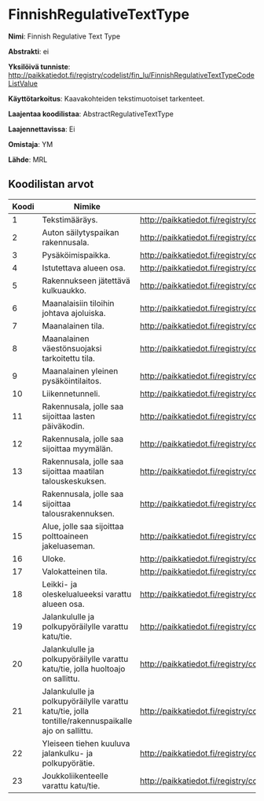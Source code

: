 # FinnishRegulativeTextType

**Nimi**: Finnish Regulative Text Type

**Abstrakti**: ei

**Yksilöivä tunniste**: http://paikkatiedot.fi/registry/codelist/fin_lu/FinnishRegulativeTextTypeCodeListValue

**Käyttötarkoitus**: Kaavakohteiden tekstimuotoiset tarkenteet.

**Laajentaa koodilistaa**: AbstractRegulativeTextType

**Laajennettavissa**: Ei

**Omistaja**: YM

**Lähde**: MRL

## Koodilistan arvot

Koodi     | Nimike           | Tunniste
-----------|------------------|------------
 1       | Tekstimääräys.   | http://paikkatiedot.fi/registry/codelist/fin_lu/FinnishRegulativeTextTypeCodeListValue/1
 2       | Auton säilytyspaikan rakennusala.   | http://paikkatiedot.fi/registry/codelist/fin_lu/FinnishRegulativeTextTypeCodeListValue/2
 3       | Pysäköimispaikka.  | http://paikkatiedot.fi/registry/codelist/fin_lu/FinnishRegulativeTextTypeCodeListValue/3
 4       | Istutettava alueen osa.   | http://paikkatiedot.fi/registry/codelist/fin_lu/FinnishRegulativeTextTypeCodeListValue/4
 5       | Rakennukseen jätettävä kulkuaukko.   | http://paikkatiedot.fi/registry/codelist/fin_lu/FinnishRegulativeTextTypeCodeListValue/5
 6       | Maanalaisiin tiloihin johtava ajoluiska.   | http://paikkatiedot.fi/registry/codelist/fin_lu/FinnishRegulativeTextTypeCodeListValue/6
 7       | Maanalainen tila.   | http://paikkatiedot.fi/registry/codelist/fin_lu/FinnishRegulativeTextTypeCodeListValue/7
 8       | Maanalainen väestönsuojaksi tarkoitettu tila.   | http://paikkatiedot.fi/registry/codelist/fin_lu/FinnishRegulativeTextTypeCodeListValue/8
 9       | Maanalainen yleinen pysäköintilaitos.   | http://paikkatiedot.fi/registry/codelist/fin_lu/FinnishRegulativeTextTypeCodeListValue/9
 10       | Liikennetunneli.   | http://paikkatiedot.fi/registry/codelist/fin_lu/FinnishRegulativeTextTypeCodeListValue/10
 11       | Rakennusala, jolle saa sijoittaa lasten päiväkodin.   | http://paikkatiedot.fi/registry/codelist/fin_lu/FinnishRegulativeTextTypeCodeListValue/11
 12       | Rakennusala, jolle saa sijoittaa myymälän.   | http://paikkatiedot.fi/registry/codelist/fin_lu/FinnishRegulativeTextTypeCodeListValue/12
 13       | Rakennusala, jolle saa sijoittaa maatilan talouskeskuksen.   | http://paikkatiedot.fi/registry/codelist/fin_lu/FinnishRegulativeTextTypeCodeListValue/13
 14       | Rakennusala, jolle saa sijoittaa talousrakennuksen.   | http://paikkatiedot.fi/registry/codelist/fin_lu/FinnishRegulativeTextTypeCodeListValue/14
 15       | Alue, jolle saa sijoittaa polttoaineen jakeluaseman.   | http://paikkatiedot.fi/registry/codelist/fin_lu/FinnishRegulativeTextTypeCodeListValue/15
 16       | Uloke.  | http://paikkatiedot.fi/registry/codelist/fin_lu/FinnishRegulativeTextTypeCodeListValue/16
 17       | Valokatteinen tila.   | http://paikkatiedot.fi/registry/codelist/fin_lu/FinnishRegulativeTextTypeCodeListValue/17
 18       | Leikki- ja oleskelualueeksi varattu alueen osa.   | http://paikkatiedot.fi/registry/codelist/fin_lu/FinnishRegulativeTextTypeCodeListValue/18
 19       | Jalankululle ja polkupyöräilylle varattu katu/tie.   | http://paikkatiedot.fi/registry/codelist/fin_lu/FinnishRegulativeTextTypeCodeListValue/19
 20       | Jalankululle ja polkupyöräilylle varattu katu/tie, jolla huoltoajo on sallittu.  | http://paikkatiedot.fi/registry/codelist/fin_lu/FinnishRegulativeTextTypeCodeListValue/20
 21       | Jalankululle ja polkupyöräilylle varattu katu/tie, jolla tontille/rakennuspaikalle ajo on sallittu.   | http://paikkatiedot.fi/registry/codelist/fin_lu/FinnishRegulativeTextTypeCodeListValue/21
 22       | Yleiseen tiehen kuuluva jalankulku- ja polkupyörätie.   | http://paikkatiedot.fi/registry/codelist/fin_lu/FinnishRegulativeTextTypeCodeListValue/22
 23       | Joukkoliikenteelle varattu katu/tie.   | http://paikkatiedot.fi/registry/codelist/fin_lu/FinnishRegulativeTextTypeCodeListValue/23
